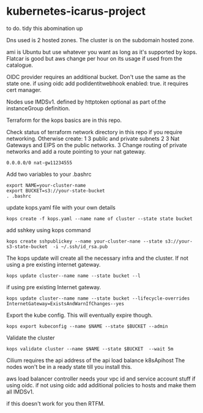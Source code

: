 # kubernetes-icarus-project

to do. tidy this abomination up

Dns used is 2 hosted zones. 
The cluster is on the subdomain hosted zone. 

ami is Ubuntu but use whatever you want as long as it's supported by kops. Flatcar is good but aws change per hour on its usage if used from the catalogue.  

OIDC provider requires an additional bucket. Don't use the same as the state one. if using oidc add podIdentitwebhook enabled: true. it requires cert manager. 

Nodes use IMDSv1.  defined by httptoken optional as part of.the instanceGroup definition.

Terraform for the kops basics are in this repo. 

Check status of terraform  network directory in this repo if you require networking. 
Otherwise create:
1 3 public and private subnets
2 3 Nat Gateways and EIPS on the public networks.
3  Change routing of private networks and add a route pointing to your nat gateway.
```
0.0.0.0/0 nat-gw11234555
```


Add two variables to your .bashrc  

```
export NAME=your-cluster-name
export BUCKET=s3://your-state-bucket
. .bashrc
```


update  kops.yaml file with your own details 

```
kops create -f kops.yaml --name name of cluster --state state bucket
```

add sshkey using kops command 

```
kops create sshpublickey --name your-cluster-nane --state s3://your-s3-state-bucket  -i ~/.ssh/id_rsa.pub 
```

The kops update will create all the necessary infra and the cluster.  If not using a pre existing internet gateway.
```
kops update cluster--name name --state bucket --l
```

if using pre existing Internet gateway.
```
kops update cluster--name name --state bucket --lifecycle-overrides InternetGateway=ExistsAndWarnIfChanges--yes
```

Export the kube config. This will eventually expire though.
```
kops export kubeconfig --name $NAME --state $BUCKET --admin
```
Validate the cluster
```
kops validate cluster --name $NAME --state $BUCKET  --wait 5m
```

 Cilium requires the api address of the api load balance k8sApihost  The nodes won't be in a ready state till you install this. 

 aws load balancer controller needs your vpc id and service account stuff if using oidc. if not using oidc add additional policies to hosts and make them all IMDSv1.
 
if this doesn't work for you then RTFM. 
